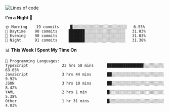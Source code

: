 <!--START_SECTION:waka-->
![Lines of code](https://img.shields.io/badge/From%20Hello%20World%20I%27ve%20Written-626023%20lines%20of%20code-blue)

**I'm a Night 🦉** 

```text
🌞 Morning    19 commits     █░░░░░░░░░░░░░░░░░░░░░░░░   6.55% 
🌆 Daytime    90 commits     ███████░░░░░░░░░░░░░░░░░░   31.03% 
🌃 Evening    90 commits     ███████░░░░░░░░░░░░░░░░░░   31.03% 
🌙 Night      91 commits     ███████░░░░░░░░░░░░░░░░░░   31.38%

```


📊 **This Week I Spent My Time On** 

```text
💬 Programming Languages: 
TypeScript               23 hrs 58 mins      ████████████████░░░░░░░░░   63.65% 
JavaScript               3 hrs 44 mins       ██░░░░░░░░░░░░░░░░░░░░░░░   9.92% 
JSON                     3 hrs 10 mins       ██░░░░░░░░░░░░░░░░░░░░░░░   8.42% 
YAML                     2 hrs 1 min         █░░░░░░░░░░░░░░░░░░░░░░░░   5.38% 
Other                    1 hr 31 mins        █░░░░░░░░░░░░░░░░░░░░░░░░   4.03%

```


<!--END_SECTION:waka-->
